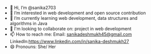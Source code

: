- 👋 Hi, I’m @sanika2703
- 👀 I’m interested in web development and open source contribution 
- 🌱 I’m currently learning web development, data structures and algorithms in Java 
- 💞️ I'm looking to collaborate on: project in web development 
- 📫 How to reach me: Email: sanikadeshmukh45@gmail.com LinkedIn:https://www.linkedin.com/in/sanika-deshmukh27 
- 😄 Pronouns: She/ Her

<!---
sanika2703/sanika2703 is a ✨ special ✨ repository because its `README.md` (this file) appears on your GitHub profile.
You can click the Preview link to take a look at your changes.
--->
